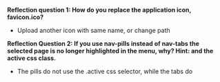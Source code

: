 **Reflection question 1: How do you replace the application icon, favicon.ico?**

* Upload another icon with same name, or change path 

**Reflection Question 2: If you use nav-pills instead of nav-tabs the selected page is no longer highlighted in the menu, why? Hint: <NavLink> and the active css class.**

* The pills do not use the .active css selector, while the tabs do

